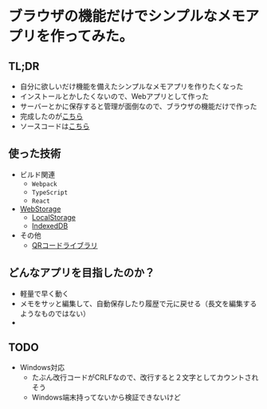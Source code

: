 # ブラウザの機能だけでシンプルなメモアプリを作ってみた。

## TL;DR

* 自分に欲しいだけ機能を備えたシンプルなメモアプリを作りたくなった
* インストールとかしたくないので、Webアプリとして作った
* サーバーとかに保存すると管理が面倒なので、ブラウザの機能だけで作った
* 完成したのが[こちら](https://hyiromori.com/memo/)
* ソースコードは[こちら](https://github.com/hyiromori/memo)

## 使った技術

* ビルド関連
    * `Webpack`
    * `TypeScript`
    * `React`
* [WebStorage](https://developer.mozilla.org/ja/docs/Web/API/Web_Storage_API)
    * [LocalStorage](https://developer.mozilla.org/ja/docs/Web/API/Window/localStorage)
    * [IndexedDB](https://developer.mozilla.org/ja/docs/Web/API/IndexedDB_API)
* その他
    * [QRコードライブラリ](https://www.npmjs.com/package/qrcode)

## どんなアプリを目指したのか？

* 軽量で早く動く
* メモをサッと編集して、自動保存したり履歴で元に戻せる（長文を編集するようなものではない）
*

## TODO

* Windows対応
    * たぶん改行コードがCRLFなので、改行すると２文字としてカウントされそう
    * Windows端末持ってないから検証できないけど


